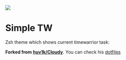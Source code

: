 ![](https://github.com/Horhik/SimpleTW/blob/master/screen.png)
# Simple TW
Zsh theme which shows current timewarrior task:

**Forked from  [huv1k/Cloudy](https://github.com/huv1k/Cloudy)**.
You can check his [dotfiles](https://github.com/Huvik/dotfiles)
